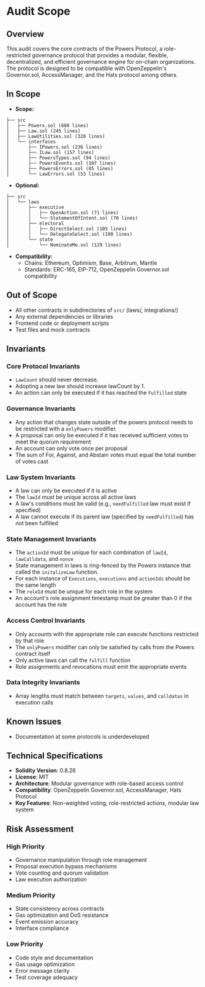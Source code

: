 # Audit Scope

## Overview

This audit covers the core contracts of the Powers Protocol, a role-restricted governance protocol that provides a modular, flexible, decentralized, and efficient governance engine for on-chain organizations. The protocol is designed to be compatible with OpenZeppelin's Governor.sol, AccessManager, and the Hats protocol among others.

## In Scope

* **Scope:**

```
├── src
│   ├── Powers.sol (680 lines)
│   ├── Law.sol (245 lines)
│   ├── LawUtilities.sol (320 lines)
│   └── interfaces
│       ├── IPowers.sol (236 lines)
│       ├── ILaw.sol (157 lines)
│       ├── PowersTypes.sol (94 lines)
│       ├── PowersEvents.sol (107 lines)
│       ├── PowersErrors.sol (85 lines)
│       └── LawErrors.sol (53 lines)
```


* **Optional:**

```
├── src
│   └── laws
│       ├── executive
│       │   ├── OpenAction.sol (71 lines)
│       │   └── StatementOfIntent.sol (70 lines)
│       ├── electoral
│       │   ├── DirectSelect.sol (105 lines)
│       │   └── DelegateSelect.sol (190 lines)
│       └── state
│           └── NominateMe.sol (129 lines)
```

* **Compatibility:**
  * Chains: Ethereum, Optimism, Base, Arbitrum, Mantle
  * Standards: ERC-165, EIP-712, OpenZeppelin Governor.sol compatibility

## Out of Scope

- All other contracts in subdirectories of `src/` (laws/, integrations/)
- Any external dependencies or libraries
- Frontend code or deployment scripts
- Test files and mock contracts

## Invariants

### Core Protocol Invariants
- `LawCount` should never decrease.
- Adopting a new law should increase lawCount by 1. 
- An action can only be executed if it has reached the `Fulfilled` state

### Governance Invariants
- Any action that changes state outside of the powers protocol needs to be restricted with a `onlyPowers` modifier.  
- A proposal can only be executed if it has received sufficient votes to meet the quorum requirement
- An account can only vote once per proposal
- The sum of For, Against, and Abstain votes must equal the total number of votes cast

### Law System Invariants
- A law can only be executed if it is active
- The `lawId` must be unique across all active laws
- A law's conditions must be valid (e.g., `needFulfilled` law must exist if specified)
- A law cannot execute if its parent law (specified by `needFulfilled`) has not been fulfilled

### State Management Invariants
- The `actionId` must be unique for each combination of `lawId`, `lawCalldata`, and `nonce`
- State management in laws is ring-fenced by the Powers instance that called the `initalizeLaw` function.   
- For each instance of `Executions`, `executions` and `actionIds` should be the same length
- The `roleId` must be unique for each role in the system
- An account's role assignment timestamp must be greater than 0 if the account has the role

### Access Control Invariants
- Only accounts with the appropriate role can execute functions restricted by that role
- The `onlyPowers` modifier can only be satisfied by calls from the Powers contract itself
- Only active laws can call the `fulfill` function
- Role assignments and revocations must emit the appropriate events

### Data Integrity Invariants
- Array lengths must match between `targets`, `values`, and `calldatas` in execution calls

## Known Issues

- Documentation at some protocols is underdeveloped

## Technical Specifications

- **Solidity Version**: 0.8.26
- **License**: MIT
- **Architecture**: Modular governance with role-based access control
- **Compatibility**: OpenZeppelin Governor.sol, AccessManager, Hats Protocol
- **Key Features**: Non-weighted voting, role-restricted actions, modular law system

## Risk Assessment

### High Priority
- Governance manipulation through role management
- Proposal execution bypass mechanisms
- Vote counting and quorum validation
- Law execution authorization

### Medium Priority
- State consistency across contracts
- Gas optimization and DoS resistance
- Event emission accuracy
- Interface compliance

### Low Priority
- Code style and documentation
- Gas usage optimization
- Error message clarity
- Test coverage adequacy
